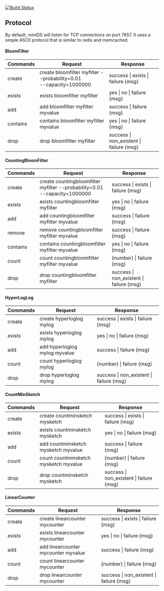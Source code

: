 [![Build Status](https://travis-ci.org/mintDS/mintds-protocol.svg?branch=master)](https://travis-ci.org/mintDS/mintds-protocol)

Protocol
--------

By default, mintDS will listen for TCP connections on port 7657. It uses a simple ASCII protocol that is similar to redis and memcached.

#### BloomFilter

| Commands   | Request                               | Response                                 |
|------------|---------------------------------------|------------------------------------------|
| create     | create bloomfilter myfilter --probability=0.01 <br>--capacity=1000000 | success \| exists \| failure {msg}       |
| exists     | exists bloomfilter myfilter           | yes \| no \| failure {msg}               |
| add        | add bloomfilter myfilter myvalue      | success \| failure {msg}                 |
| contains   | contains bloomfilter myfilter myvalue | yes \| no \| failure {msg}               |
| drop       | drop bloomfilter myfilter             | success \| non_existent \| failure {msg} |

#### CountingBloomFilter

| Commands   | Request                               | Response                                 |
|------------|---------------------------------------|------------------------------------------|
| create     | create countingbloomfilter myfilter --probability=0.01 <br>--capacity=1000000 | success \| exists \| failure {msg}       |
| exists     | exists countingbloomfilter myfilter           | yes \| no \| failure {msg}               |
| add        | add countingbloomfilter myfilter myvalue      | success \| failure {msg}                 |
| remove     | remove countingbloomfilter myfilter myvalue   | success \| failure {msg}                 |
| contains   | contains countingbloomfilter myfilter myvalue | yes \| no \| failure {msg}               |
| count      | count countingbloomfilter myfilter myvalue    | {number} \| failure {msg}                |
| drop       | drop countingbloomfilter myfilter             | success \| non_existent \| failure {msg} |

#### HyperLogLog

| Commands   | Request                       | Response                                 |
|------------|-------------------------------|------------------------------------------|
| create     | create hyperloglog mylog      | success \| exists \| failure {msg}       |
| exists     | exists hyperloglog mylog      | yes \| no \| failure {msg}               |
| add        | add hyperloglog mylog myvalue | success \| failure {msg}                 |
| count      | count hyperloglog mylog       | {number} \| failure {msg}                |
| drop       | drop hyperloglog mylog        | success \| non_existent \| failure {msg} |


#### CountMinSketch

| Commands   | Request                               | Response                                 |
|------------|---------------------------------------|------------------------------------------|
| create     | create countminsketch mysketch        | success \| exists \| failure {msg}       |
| exists     | exists countminsketch mysketch        | yes \| no \| failure {msg}               |
| add        | add countminsketch mysketch myvalue   | success \| failure {msg}                 |
| count      | count countminsketch mysketch myvalue | {number} \| failure {msg}                |
| drop       | drop countminsketch mysketch          | success \| non_existent \| failure {msg} |


#### LinearCounter

| Commands   | Request                             | Response                                 |
|------------|-------------------------------------|------------------------------------------|
| create     | create linearcounter mycounter      | success \| exists \| failure {msg}       |
| exists     | exists linearcounter mycounter      | yes \| no \| failure {msg}               |
| add        | add linearcounter mycounter myvalue | success \| failure {msg}                 |
| count      | count linearcounter mycounter       | {number} \| failure {msg}                |
| drop       | drop linearcounter mycounter        | success \| non_existent \| failure {msg} |

